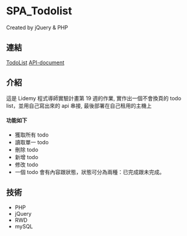 # SPA_Todolist
Created by jQuery & PHP 

## 連結

[TodoList](http://fan630.com.tw/todo/index.html)
[API-document](http://fan630.com.tw/todo/api-document/API_Document.html)

## 介紹

這是 Lidemy 程式導師實驗計畫第 19 週的作業, 實作出一個不會換頁的 todo list，並用自己寫出來的 api 串接, 最後部署在自己租用的主機上

#### 功能如下

- 獲取所有 todo
- 讀取單一 todo
- 刪除 todo
- 新增 todo
- 修改 todo
- 一個 todo 會有內容跟狀態，狀態可分為兩種：已完成跟未完成。

## 技術
- PHP
- jQuery
- RWD
- mySQL

